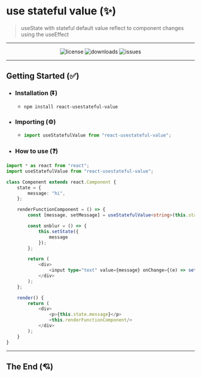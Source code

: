 # use stateful value (✨)

> useState with stateful default value reflect to component changes using the useEffect

---

<div align="center">

![license](https://badgen.net/badge/license/MIT/blue)
![downloads](https://badgen.net/npm/dt/react-usestateful-value)
![issues](https://badgen.net/github/issues/meslzy/react-usestateful-value)

</div>

---

## Getting Started (✅)

- ### Installation (⏬)
  - `npm install react-usestateful-value`

- ### Importing (⚙️)
  - ```typescript jsx
    import useStatefulValue from "react-usestateful-value";
    ```

- ### How to use (❓)

```typescript jsx
import * as react from "react";
import useStatefulValue from "react-usestateful-value";

class Component extends react.Component {
	state = {
		message: "hi",
	};

	renderFunctionComponent = () => {
		const [message, setMessage] = useStatefulValue<string>(this.state.message);

		const onblur = () => {
			this.setState({
				message
			});
		};

		return (
			<div>
				<input type="text" value={message} onChange={(e) => setMessage(e.target.value)} onBlur={onblur}/>
			</div>
		);
	};

	render() {
		return (
			<div>
				<p>{this.state.message}</p>
				<this.renderFunctionComponent/>
			</div>
		);
	}
}
```

---

## The End (💘)
